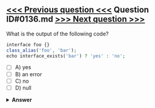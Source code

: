 [<<< Previous question <<<](0135.md)   Question ID#0136.md   [>>> Next question >>>](0137.md)
---

What is the output of the following code?
```php
interface foo {}
class_alias('foo', 'bar');
echo interface_exists('bar') ? 'yes' : 'no';
```

- [ ] A) yes
- [ ] B) an error
- [ ] C) no
- [ ] D) null

<details><summary><b>Answer</b></summary>
<p>
  Answer: <strong>A</strong>
</p>
</details>
